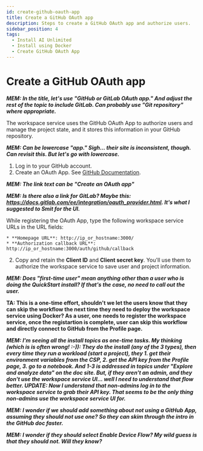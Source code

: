 ```yaml
---
id: create-github-oauth-app
title: Create a GitHub OAuth app
description: Steps to create a GitHub OAuth app and authorize users.
sidebar_position: 4
tags:
  - Install AI Unlimited
  - Install using Docker
  - Create GitHub OAuth App
---
```


# Create a GitHub OAuth app

***MEM: In the title, let's use "GitHub or GitLab OAuth app." And adjust the rest of the topic to include GitLab. Can probably use "Git repository" where appropriate.***

The workspace service uses the GitHub OAuth App to authorize users and manage the project state, and it stores this information in your GitHub repository.

  ***MEM: Can be lowercase "app." Sigh... their site is inconsistent, though. Can revisit this. But let's go with lowercase.***

1.	Log in to your GitHub account.
2. Create an OAuth App. See [GitHub Documentation](https://docs.github.com/en/apps/oauth-apps/building-oauth-apps/creating-an-oauth-app).

***MEM: The link text can be "Create an OAuth app"***

***MEM: Is there also a link for GitLab? Maybe this: https://docs.gitlab.com/ee/integration/oauth_provider.html. It's what I suggested to Smit for the UI.***

  While registering the OAuth App, type the following workspace service URLs in the URL fields:
  
    * **Homepage URL**: http://ip_or_hostname:3000/
    * **Authorization callback URL**: http://ip_or_hostname:3000/auth/github/callback
	
2.	Copy and retain the **Client ID** and **Client secret key**. You'll use them to authorize the workspace service to save user and project information.

***MEM: Does "first-time user" mean anything other than a user who is doing the QuickStart install? If that's the case, no need to call out the user.***

**TA: This is a one-time effort, shouldn't we let the users know that they can skip the workflow the next time they need to deploy the workspace service using Docker? As a user, one needs to register the workspace service, once the registartion is complete, user can skip this workflow and directly connect to GitHub from the Profile page.**

***MEM: I'm seeing all the install topics as one-time tasks. My thinking (which is is often wrong! :-)): They do the install (any of the 3 types), then every time they run a workload (start a project), they 1. get their environment variables from the CSP, 2. get the API key from the Profile page, 3. go to a notebook. And 1-3 is addressed in topics under "Explore and analyze data" on the doc site. But, if they aren't an admin, and they don't use the workspace service UI... well I need to understand that flow better. UPDATE: Now I understand that non-admins log in to the workspace service to grab their API key. That seems to be the only thing non-admins use the workspace service UI for.***

***MEM: I wonder if we should add something about not using a GitHub App, assuming they should not use one? So they can skim through the intro in the GitHub doc faster.***

***MEM: I wonder if they should select Enable Device Flow? My wild guess is that they should not. Will they know?***